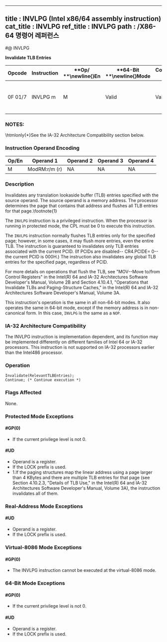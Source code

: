 ----------------------------
title : INVLPG (Intel x86/64 assembly instruction)
cat_title : INVLPG
ref_title : INVLPG
path : /X86-64 명령어 레퍼런스
----------------------------
#@ INVLPG

**Invalidate TLB Entries**

|**Opcode**|**Instruction**|**Op/ **\newline{}**En**|**64-Bit **\newline{}**Mode**|**Compat/**\newline{}**Leg Mode**|**Description**|
|----------|---------------|------------------------|-----------------------------|---------------------------------|---------------|
|0F 01/7|INVLPG m|M|Valid|Valid|Invalidate TLB entries for page containing m.|
### NOTES:


\htmlonly{*}See the IA-32 Architecture Compatibility section below.

### Instruction Operand Encoding


|Op/En|Operand 1|Operand 2|Operand 3|Operand 4|
|-----|---------|---------|---------|---------|
|M|ModRM:r/m (r)|NA|NA|NA|
### Description


Invalidates any translation lookaside buffer (TLB) entries specified with the source operand. The source operand is a memory address. The processor determines the page that contains that address and flushes all TLB entries for that page.\footnote{1}

The `INVLPG` instruction is a privileged instruction. When the processor is running in protected mode, the CPL must be 0 to execute this instruction.

The `INVLPG` instruction normally flushes TLB entries only for the specified page; however, in some cases, it may flush more entries, even the entire TLB. The instruction is guaranteed to invalidates only TLB entries associated with the current PCID. (If PCIDs are disabled-- CR4.PCIDE= 0-- the current PCID is 000H.) The instruction also invalidates any global TLB entries for the specified page, regardless of PCID.

For more details on operations that flush the TLB, see "MOV--Move to/from Control Registers" in the Intel(R) 64 and IA-32 Architectures Software Developer's Manual, Volume 2B and Section 4.10.4.1, "Operations that Invalidate TLBs and Paging-Structure Caches," in the Intel(R) 64 and IA-32 Architectures Software Developer's Manual, Volume 3A.

This instruction's operation is the same in all non-64-bit modes. It also operates the same in 64-bit mode, except if the memory address is in non-canonical form. In this case, `INVLPG` is the same as a `NOP`.

### IA-32 Architecture Compatibility


The INVLPG instruction is implementation dependent, and its function may be implemented differently on different families of Intel 64 or IA-32 processors. This instruction is not supported on IA-32 processors earlier than the Intel486 processor.


### Operation

```info-verb
Invalidate(RelevantTLBEntries);
Continue; (* Continue execution *)
```
### Flags Affected


None.


### Protected Mode Exceptions

#### #GP(0)
* If the current privilege level is not 0.

#### #UD
* Operand is a register.
* If the LOCK prefix is used.
* 1.If the paging structures map the linear address using a page larger than 4 KBytes and there are multiple TLB entries for that page (see Section 4.10.2.3, "Details of TLB Use," in the Intel(R) 64 and IA-32 Architectures Software Developer's Manual, Volume 3A), the instruction invalidates all of them.

### Real-Address Mode Exceptions

#### #UD
* Operand is a register.
* If the LOCK prefix is used.

### Virtual-8086 Mode Exceptions

#### #GP(0)
* The INVLPG instruction cannot be executed at the virtual-8086 mode.

### 64-Bit Mode Exceptions

#### #GP(0)
* If the current privilege level is not 0.

#### #UD
* Operand is a register.
* If the LOCK prefix is used.
